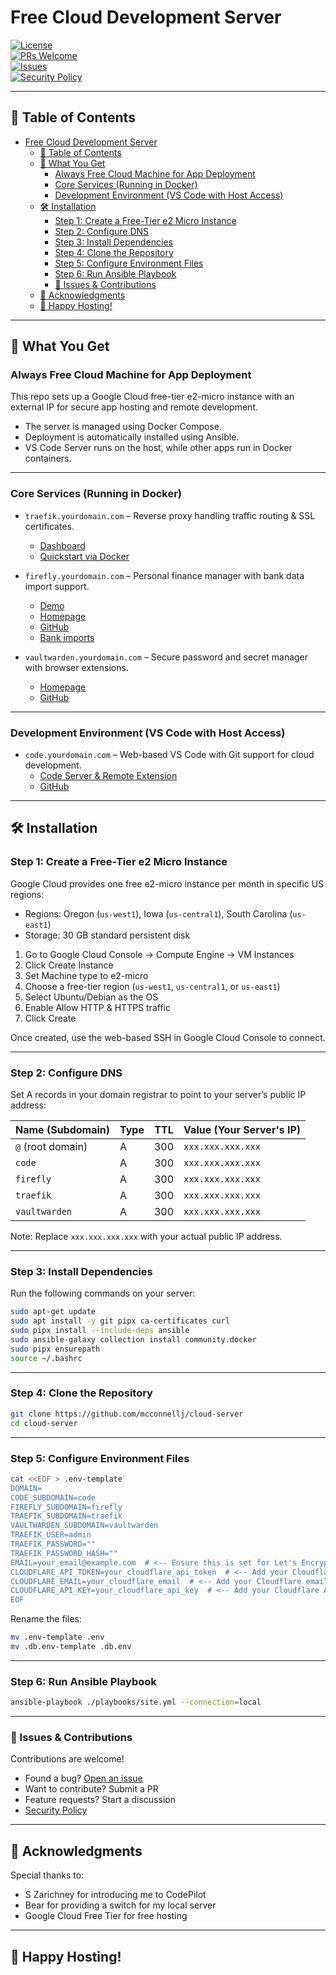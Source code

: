 # Free Cloud Development Server

[![License](https://img.shields.io/badge/license-MIT-blue)](https://github.com/mcconnellj/cloud-server/blob/main/LICENSE)  
[![PRs Welcome](https://img.shields.io/badge/PRs-welcome-brightgreen.svg)](https://github.com/mcconnellj/cloud-server/pulls)  
[![Issues](https://img.shields.io/github/issues/mcconnellj/cloud-server)](https://github.com/mcconnellj/cloud-server/issues)  
[![Security Policy](https://img.shields.io/badge/security-policy-red)](https://github.com/mcconnellj/cloud-server/security/policy)  

---

## 📌 Table of Contents  

- [Free Cloud Development Server](#free-cloud-development-server)
  - [📌 Table of Contents](#-table-of-contents)
  - [🚀 What You Get](#-what-you-get)
    - [Always Free Cloud Machine for App Deployment](#always-free-cloud-machine-for-app-deployment)
    - [Core Services (Running in Docker)](#core-services-running-in-docker)
    - [Development Environment (VS Code with Host Access)](#development-environment-vs-code-with-host-access)
  - [🛠️ Installation](#️-installation)
    - [Step 1: Create a Free-Tier e2 Micro Instance](#step-1-create-a-free-tier-e2-micro-instance)
    - [Step 2: Configure DNS](#step-2-configure-dns)
    - [Step 3: Install Dependencies](#step-3-install-dependencies)
    - [Step 4: Clone the Repository](#step-4-clone-the-repository)
    - [Step 5: Configure Environment Files](#step-5-configure-environment-files)
    - [Step 6: Run Ansible Playbook](#step-6-run-ansible-playbook)
    - [📝 Issues \& Contributions](#-issues--contributions)
  - [🙏 Acknowledgments](#-acknowledgments)
  - [🎉 Happy Hosting!](#-happy-hosting)

---

## 🚀 What You Get  

### Always Free Cloud Machine for App Deployment  

This repo sets up a Google Cloud free-tier e2-micro instance with an external IP for secure app hosting and remote development.  

- The server is managed using Docker Compose.  
- Deployment is automatically installed using Ansible.  
- VS Code Server runs on the host, while other apps run in Docker containers.  

---

### Core Services (Running in Docker)  

- `traefik.yourdomain.com` – Reverse proxy handling traffic routing & SSL certificates.  
  - [Dashboard](https://doc.traefik.io/traefik/operations/dashboard/)  
  - [Quickstart via Docker](https://doc.traefik.io/traefik/getting-started/quick-start/)  

- `firefly.yourdomain.com` – Personal finance manager with bank data import support.  
  - [Demo](https://demo.firefly-iii.org/login)  
  - [Homepage](https://www.firefly-iii.org)  
  - [GitHub](https://github.com/firefly-iii/firefly-iii)  
  - [Bank imports](https://docs.firefly-iii.org/references/data-importer/third-party-tools/)  

- `vaultwarden.yourdomain.com` – Secure password and secret manager with browser extensions.  
  - [Homepage](https://www.vaultwarden.ca)  
  - [GitHub](https://github.com/dani-garcia/vaultwarden)  

---

### Development Environment (VS Code with Host Access)  

- `code.yourdomain.com` – Web-based VS Code with Git support for cloud development.  
  - [Code Server & Remote Extension](https://code.visualstudio.com/docs/remote/vscode-server)  
  - [GitHub](https://github.com/coder/code-server)  

---

## 🛠️ Installation  

### Step 1: Create a Free-Tier e2 Micro Instance  

Google Cloud provides one free e2-micro instance per month in specific US regions:  

- Regions: Oregon (`us-west1`), Iowa (`us-central1`), South Carolina (`us-east1`)  
- Storage: 30 GB standard persistent disk  

1. Go to Google Cloud Console → Compute Engine → VM Instances  
2. Click Create Instance  
3. Set Machine type to e2-micro  
4. Choose a free-tier region (`us-west1`, `us-central1`, or `us-east1`)  
5. Select Ubuntu/Debian as the OS  
6. Enable Allow HTTP & HTTPS traffic  
7. Click Create  

Once created, use the web-based SSH in Google Cloud Console to connect.  

---

### Step 2: Configure DNS  

Set A records in your domain registrar to point to your server’s public IP address:  

| Name (Subdomain) | Type | TTL  | Value (Your Server's IP) |
|------------------|------|------|--------------------------|
| `@` (root domain) | A    | 300  | `xxx.xxx.xxx.xxx`        |
| `code`           | A    | 300  | `xxx.xxx.xxx.xxx`        |
| `firefly`        | A    | 300  | `xxx.xxx.xxx.xxx`        |
| `traefik`        | A    | 300  | `xxx.xxx.xxx.xxx`        |
| `vaultwarden`    | A    | 300  | `xxx.xxx.xxx.xxx`        |

Note: Replace `xxx.xxx.xxx.xxx` with your actual public IP address.  

---
 
### Step 3: Install Dependencies  

Run the following commands on your server:  

```bash  
sudo apt-get update  
sudo apt install -y git pipx ca-certificates curl  
sudo pipx install --include-deps ansible  
sudo ansible-galaxy collection install community.docker  
sudo pipx ensurepath  
source ~/.bashrc  
```  

---

### Step 4: Clone the Repository  

```bash  
git clone https://github.com/mcconnellj/cloud-server  
cd cloud-server  
```  

---

### Step 5: Configure Environment Files  

```bash  
cat <<EOF > .env-template  
DOMAIN=
CODE_SUBDOMAIN=code  
FIREFLY_SUBDOMAIN=firefly  
TRAEFIK_SUBDOMAIN=traefik  
VAULTWARDEN_SUBDOMAIN=vaultwarden  
TRAEFIK_USER=admin  
TRAEFIK_PASSWORD=""  
TRAEFIK_PASSWORD_HASH=""  
EMAIL=your_email@example.com  # <-- Ensure this is set for Let's Encrypt
CLOUDFLARE_API_TOKEN=your_cloudflare_api_token  # <-- Add your Cloudflare API token
CLOUDFLARE_EMAIL=your_cloudflare_email  # <-- Add your Cloudflare email
CLOUDFLARE_API_KEY=your_cloudflare_api_key  # <-- Add your Cloudflare API key
EOF  
```  

Rename the files:  

```bash  
mv .env-template .env  
mv .db.env-template .db.env  
```  

---

### Step 6: Run Ansible Playbook  

```bash  
ansible-playbook ./playbooks/site.yml --connection=local  
```  

---

### 📝 Issues & Contributions  

Contributions are welcome!  

- Found a bug? [Open an issue](https://github.com/mcconnellj/cloud-server/issues)  
- Want to contribute? Submit a PR  
- Feature requests? Start a discussion  
- [Security Policy](https://github.com/mcconnellj/cloud-server/security/policy)

---

## 🙏 Acknowledgments  

Special thanks to:  
- S Zarichney for introducing me to CodePilot  
- Bear for providing a switch for my local server  
- Google Cloud Free Tier for free hosting  

---

## 🎉 Happy Hosting!
